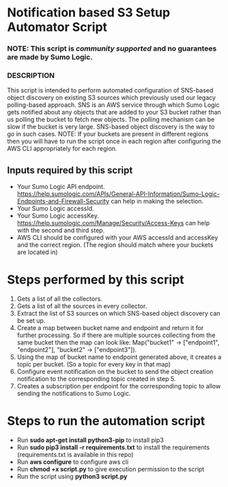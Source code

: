 # Notification based S3 Setup Automator Script

### NOTE: This script is *community supported* and no guarantees are made by Sumo Logic.

### DESCRIPTION
This script is intended to perform automated configuration of SNS-based object discovery on existing S3 sources which previously used our legacy polling-based approach.
SNS is an AWS service through which Sumo Logic gets notified about any objects that are added to your S3 bucket rather than us polling the bucket to fetch new objects. 
The polling mechanism can be slow if the bucket is very large. SNS-based object discovery is the way to go in such cases. 
NOTE: If your buckets are present in different regions then you will have to run the script once in each region after configuring the AWS CLI appropriately for each region.

## Inputs required by this script
* Your Sumo Logic API endpoint. https://help.sumologic.com/APIs/General-API-Information/Sumo-Logic-Endpoints-and-Firewall-Security can help in making the selection.
* Your Sumo Logic accessId.
* Your Sumo Logic accessKey.
https://help.sumologic.com/Manage/Security/Access-Keys can help with the second and third step.
* AWS CLI should be configured with your AWS accessId and accessKey and the correct region. (The region should match where your buckets are located in)

# Steps performed by this script
1. Gets a list of all the collectors.
2. Gets a list of all the sources in every collector.
3. Extract the list of S3 sources on which SNS-based object discovery can be set up.
4. Create a map between bucket name and endpoint and return it for further processing. So if there are multiple sources collecting from the same bucket 
then the map can look like: Map("bucket1" -> ["endpoint1", "endpoint2"], "bucket2" -> ["endpoint3"]).
5. Using the map of bucket name to endpoint generated above, it creates a topic per bucket. (So a topic for every key in that map)
6. Configure event notification on the bucket to send the object creation notification to the corresponding topic created in step 5.
7. Creates a subscription per endpoint for the corresponding topic to allow sending the notifications to Sumo Logic.


# Steps to run the automation script
* Run **sudo apt-get install python3-pip** to install pip3
* Run **sudo pip3 install -r requirements.txt** to install the requirements (requirements.txt is available in this repo)
* Run **aws configure** to configure aws cli
* Run **chmod +x script.py** to give execution permission to the script
* Run the script using **python3 script.py**
